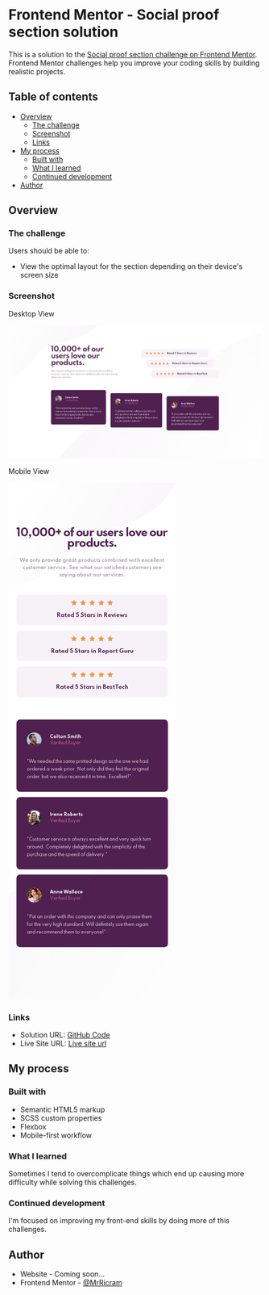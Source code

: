 # Frontend Mentor - Social proof section solution

This is a solution to the [Social proof section challenge on Frontend Mentor](https://www.frontendmentor.io/challenges/social-proof-section-6e0qTv_bA). Frontend Mentor challenges help you improve your coding skills by building realistic projects. 

## Table of contents

- [Overview](#overview)
  - [The challenge](#the-challenge)
  - [Screenshot](#screenshot)
  - [Links](#links)
- [My process](#my-process)
  - [Built with](#built-with)
  - [What I learned](#what-i-learned)
  - [Continued development](#continued-development)
- [Author](#author)

## Overview

### The challenge

Users should be able to:

- View the optimal layout for the section depending on their device's screen size

### Screenshot

Desktop View

![Desktop View](images/screenshots/desktop-view.png)

Mobile View

![Mobile View](images/screenshots/mobile-view.jpg)

### Links

- Solution URL: [GitHub Code](https://github.com/MrRicram/social-proof-section)
- Live Site URL: [Live site url](https://mrricram.github.io/social-proof-section/)

## My process

### Built with

- Semantic HTML5 markup
- SCSS custom properties
- Flexbox
- Mobile-first workflow

### What I learned

Sometimes I tend to overcomplicate things which end up causing more difficulty while solving this challenges.

### Continued development

I'm focused on improving my front-end skills by doing more of this challenges.

## Author

- Website - Coming soon...
- Frontend Mentor - [@MrRicram](https://www.frontendmentor.io/profile/mrricram)

